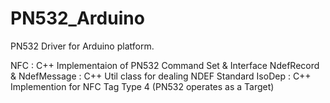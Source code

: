 PN532_Arduino
=============




PN532 Driver for Arduino platform.<br/>

NFC    : C++ Implementaion of PN532 Command Set & Interface
NdefRecord & NdefMessage : C++ Util class for dealing NDEF Standard
IsoDep : C++ Implemention for NFC Tag Type 4 (PN532 operates as a Target)
